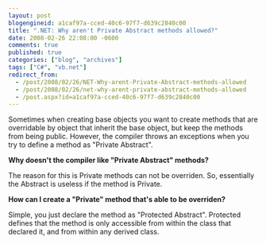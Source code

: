 ```yaml
---
layout: post
blogengineid: a1caf97a-cced-40c6-97f7-d639c2840c00
title: ".NET: Why aren't Private Abstract methods allowed?"
date: 2008-02-26 22:08:00 -0600
comments: true
published: true
categories: ["blog", "archives"]
tags: ["C#", "vb.net"]
redirect_from: 
  - /post/2008/02/26/NET-Why-arent-Private-Abstract-methods-allowed
  - /post/2008/02/26/net-why-arent-private-abstract-methods-allowed
  - /post.aspx?id=a1caf97a-cced-40c6-97f7-d639c2840c00
---
```

<!-- more -->
<p>Sometimes when creating base objects you want to create methods that are overridable by object that inherit the base object, but keep the methods from being public. However, the compiler throws an exceptions when you try to define&nbsp;a method as "Private Abstract".</p>
<p><strong>Why doesn't the compiler like "Private Abstract" methods?</strong></p>
<p>The reason for this is Private methods can not be overriden. So, essentially the Abstract is useless if the method is Private.</p>
<p><strong>How can I create a "Private" method that's able to be overriden?</strong></p>
<p>Simple, you just declare the method as "Protected Abstract". Protected defines that the method is only accessible from within the class that declared it, and from within any derived class.</p>
